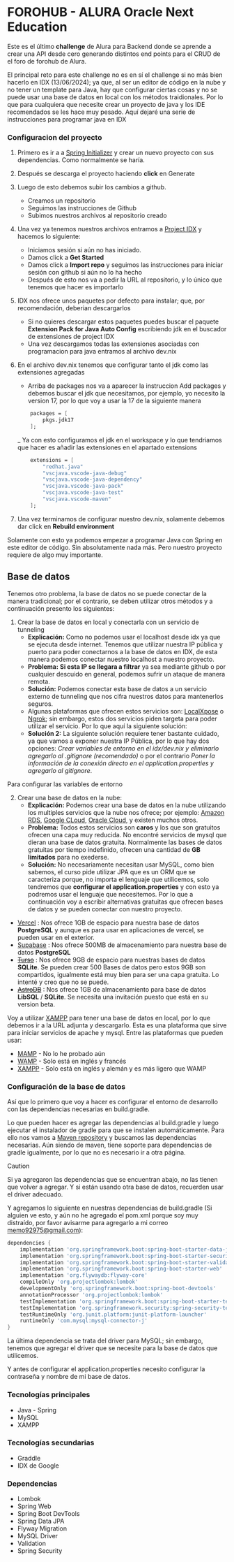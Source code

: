 # FOROHUB - ALURA Oracle Next Education

Este es el último **challenge** de Alura para Backend donde se aprende a crear una API desde cero generando distintos end points para el CRUD de el foro de forohub de Alura.

El principal reto para este challenge no es en sí el challenge si no más bien hacerlo en IDX (13/06/2024); ya que, al ser un editor de código en la nube y no tener un template para Java, hay que configurar ciertas cosas y no se puede usar una base de datos en local con los métodos traidionales. Por lo que para cualquiera que necesite crear un proyecto de java y los IDE recomendados se les hace muy pesado. Aquí dejaré una serie de instrucciones para programar java en IDX

### Configuracion del proyecto

1. Primero es ir a a [Spring Initializer](https://start.spring.io/) y crear un nuevo proyecto con sus dependencias. Como normalmente se haría.
2. Después se descarga el proyecto haciendo **click** en Generate
3. Luego de esto debemos subir los cambios a github.
    - Creamos un repositorio
    - Seguimos las instrucciones de Github
    - Subimos nuestros archivos al repositorio creado
4. Una vez ya tenemos nuestros archivos entramos a [Project IDX](https://idx.google.com/) y hacemos lo siguiente:
    - Iniciamos sesión si aún no has iniciado.
    - Damos click a **Get Started**
    - Damos click a **Import repo** y seguimos las instrucciones para iniciar sesión con github si aún no lo ha hecho
    - Después de esto nos va a pedir la URL al repositorio, y lo único que tenemos que hacer es importarlo
5. IDX nos ofrece unos paquetes por defecto para instalar; que, por recomendación, deberian descargarlos
    - Si no quieres descargar estos paquetes puedes buscar el paquete **Extension Pack for Java Auto Config** escribiendo jdk en el buscador de extensiones de project IDX
    - Una vez descargamos todas las extensiones asociadas con programacion para java entramos al archivo dev.nix
6. En el archivo dev.nix tenemos que configurar tanto el jdk como las extensiones agregadas
    - Arriba de packages nos va a aparecer la instruccion Add packages y debemos buscar el jdk que necesitamos, por ejemplo, yo necesito la version 17, por lo que voy a usar la 17 de la siguiente manera
    ```nix
        packages = [
            pkgs.jdk17
        ];
    ```

    _ Ya con esto configuramos el jdk en el workspace y lo que tendriamos que hacer es añadir las extensiones en el apartado extensions 
    ```nix
        extensions = [
            "redhat.java"
            "vscjava.vscode-java-debug"
            "vscjava.vscode-java-dependency"
            "vscjava.vscode-java-pack"
            "vscjava.vscode-java-test"
            "vscjava.vscode-maven"
        ];
    ```
    
7. Una vez terminamos de configurar nuestro dev.nix, solamente debemos dar click en **Rebuild environment**

Solamente con esto ya podemos empezar a programar Java con Spring en este editor de código. Sin absolutamente nada más. Pero nuestro proyecto requiere de algo muy importante.

## Base de datos

Tenemos otro problema, la base de datos no se puede conectar de la manera tradicional; por el contrario, se deben utilizar otros métodos y a continuación presento los siguientes:

1. Crear la base de datos en local y conectarla con un servicio de tunneling
    - **Explicación:** Como no podemos usar el localhost desde idx ya que se ejecuta desde internet. Tenemos que utilizar nuestra IP pública y puerto para poder conectarnos a la base de datos en IDX, de esta manera podemos conectar nuestro localhost a nuestro proyecto. 
    - **Problema:** **Si esta IP se llegara a filtrar** ya sea mediante github o por cualquier descuido en general, podemos sufrir un ataque de manera remota.
    - **Solución:** Podemos conectar esta base de datos a un servicio externo de tunneling que nos cifra nuestros datos para mantenerlos seguros.
    - Algunas plataformas que ofrecen estos servicios son: [LocalXpose](https://localxpose.io/) o [Ngrok](https://ngrok.com/); sin embargo, estos dos servicios piden targeta para poder utilizar el servicio. Por lo que aquí la siguiente solución:
    - **Solución 2:** La siguiente solución requiere tener bastante cuidado, ya que vamos a exponer nuestra IP Pública, por lo que hay dos opciones: *Crear variables de entorno en el idx/dev.nix y eliminarlo agregarlo al .gitignore (recomendado)* o por el contrario *Poner la información de la conexión directo en el application.properties y agregarlo al gitignore*.

Para configurar las variables de entorno

2. Crear una base de datos en la nube:
    - **Explicación:** Podemos crear una base de datos en la nube utilizando los multiples servicios que la nube nos ofrece; por ejemplo: [Amazon RDS](https://aws.amazon.com/rds/), [Google CLoud](https://cloud.google.com/), [Oracle Cloud](https://www.oracle.com/cloud/), y existen muchos otros.
    - **Problema:** Todos estos servicios son **caros** y los que son gratuitos ofrecen una capa muy reducida. No encontré servicios de mysql que dieran una base de datos gratuita. Normalmente las bases de datos gratuitas por tiempo indefinido, ofrecen una cantidad de **GB limitados** para no exederse.
    - **Solución:** No necesariamente necesitan usar MySQL, como bien sabemos, el curso pide utilizar JPA que es un ORM que se caracteriza porque, no importa el lenguaje que utilicemos, solo tendremos que **configurar el application.properties** y con esto ya podremos usar el lenguaje que necesitemos. Por lo que a continuación voy a escribir alternativas gratuitas que ofrecen bases de datos y se pueden conectar con nuestro proyecto.

* [Vercel](https://vercel.com/) : Nos ofrece 1GB de espacio para nuestra base de datos **PostgreSQL** y aunque es para usar en aplicaciones de vercel, se pueden usar en el exterior.
* [Supabase](https://supabase.com/) : Nos ofrece 500MB de almacenamiento para nuestra base de datos **PostgreSQL**
* ~~[Turso](https://turso.tech/)~~ : Nos ofrece 9GB de espacio para nuestras bases de datos **SQLite**. Se pueden crear 500 Bases de datos pero estos 9GB son compartidos, igualmente está muy bien para ser una capa gratuita. Lo intenté y creo que no se puede.
* ~~[AstroDB](https://astro.build/db/)~~ : Nos ofrece 1GB de almacenamiento para base de datos **LibSQL** / **SQLite**. Se necesita una invitación puesto que está en su version beta.

Voy a utilizar [XAMPP](https://www.apachefriends.org/download.html) para tener una base de datos en local, por lo que debemos ir a la URL adjunta y descargarlo. Esta es una plataforma que sirve para iniciar servicios de apache y mysql.
Entre las plataformas que pueden usar:
* [MAMP](https://www.mamp.info/en/downloads/) - No lo he probado aún
* [WAMP](https://www.wampserver.com/) - Solo está en inglés y francés
* [XAMPP](https://www.apachefriends.org/download.html) - Solo está en inglés y alemán y es más ligero que WAMP


### Configuración de la base de datos

Así que lo primero que voy a hacer es configurar el entorno de desarrollo con las dependencias necesarias en build.gradle.

Lo que pueden hacer es agregar las dependencias al build.gradle y luego ejecutar el instalador de gradle para que se instalen automáticamente. Para ello nos vamos a [Maven repository](https://mvnrepository.com/) y buscamos las dependencias necesarias. Aún siendo de maven, tiene soporte para dependencias de gradle igualmente, por lo que no es necesario ir a otra página.

> [!CAUTION]
> Si ya agregaron las dependencias que se encuentran abajo, no las tienen que volver a agregar.
> Y si están usando otra base de datos, recuerden usar el driver adecuado.

Y agregamos lo siguiente en nuestras dependencias de build.gradle (Si alguien ve esto, y aún no he agregado el pom.xml porque soy muy distraído, por favor avisarme para agregarlo a mi correo memo92975@gmail.com):

```build.gradle
dependencies {
	implementation 'org.springframework.boot:spring-boot-starter-data-jpa'
	implementation 'org.springframework.boot:spring-boot-starter-security'
	implementation 'org.springframework.boot:spring-boot-starter-validation'
	implementation 'org.springframework.boot:spring-boot-starter-web'
	implementation 'org.flywaydb:flyway-core'
	compileOnly 'org.projectlombok:lombok'
	developmentOnly 'org.springframework.boot:spring-boot-devtools'
	annotationProcessor 'org.projectlombok:lombok'
	testImplementation 'org.springframework.boot:spring-boot-starter-test'
	testImplementation 'org.springframework.security:spring-security-test'
	testRuntimeOnly 'org.junit.platform:junit-platform-launcher'
	runtimeOnly 'com.mysql:mysql-connector-j'
}
```
La última dependencia se trata del driver para MySQL; sin embargo, tenemos que agregar el driver que se necesite para la base de datos que utilicemos.

Y antes de configurar el application.properties necesito configurar la contraseña y nombre de mi base de datos.


### Tecnologías principales

* Java - Spring
* MySQL
* XAMPP

### Tecnologías secundarias

* Graddle
* IDX de Google

### Dependencias

* Lombok
* Spring Web
* Spring Boot DevTools
* Spring Data JPA
* Flyway Migration
* MySQL Driver
* Validation
* Spring Security
